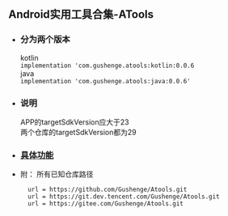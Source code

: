 ## Android实用工具合集-ATools

- ### 分为两个版本
     kotlin  
        `implementation 'com.gushenge.atools:kotlin:0.0.6 `  
     java  
        `implementation 'com.gushenge.atools:java:0.0.6'`
        
- ### 说明
    APP的targetSdkVersion应大于23  
    两个仓库的targetSdkVersion都为29
    

- ### [具体功能](https://github.com/Gushenge/Atools/wiki)
- 附：
所有已知仓库路径
        
	    url = https://github.com/Gushenge/Atools.git
	    url = https://git.dev.tencent.com/Gushenge/Atools.git
	    url = https://gitee.com/Gushenge/Atools.git